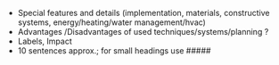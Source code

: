 - Special features and details (implementation, materials, constructive systems, energy/heating/water management/hvac)
- Advantages /Disadvantages of used techniques/systems/planning ?
- Labels, Impact
- 10 sentences approx.; for small headings use #####
